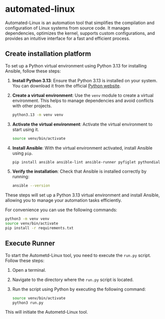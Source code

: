 # automated-linux

Automated-Linux is an automation tool that simplifies the compilation and configuration of Linux systems from source code. It manages dependencies, optimizes the kernel, supports custom configurations, and provides an intuitive interface for a fast and efficient process.

## Create installation platform

To set up a Python virtual environment using Python 3.13 for installing Ansible, follow these steps:

1. **Install Python 3.13**: Ensure that Python 3.13 is installed on your system. You can download it from the official [Python website](https://www.python.org/downloads/).

2. **Create a virtual environment**: Use the `venv` module to create a virtual environment. This helps to manage dependencies and avoid conflicts with other projects.

   ```sh
   python3.13 -m venv venv
   ```

3. **Activate the virtual environment**: Activate the virtual environment to start using it.

   ```sh
   source venv/bin/activate
   ```

4. **Install Ansible**: With the virtual environment activated, install Ansible using `pip`.

   ```sh
   pip install ansible ansible-lint ansible-runner pyfiglet pythondialog
   ```

5. **Verify the installation**: Check that Ansible is installed correctly by running:

   ```sh
   ansible --version
   ```

These steps will set up a Python 3.13 virtual environment and install Ansible, allowing you to manage your automation tasks efficiently.

For convenience you can use the following commands:

```sh
python3 -m venv venv
source venv/bin/activate
pip install -r requirements.txt
```

## Execute Runner

To start the Autometd-Linux tool, you need to execute the `run.py` script. Follow these steps:

1. Open a terminal.
2. Navigate to the directory where the `run.py` script is located.
3. Run the script using Python by executing the following command:

   ```sh
   source venv/bin/activate
   python3 run.py
   ```

This will initiate the Autometd-Linux tool.
